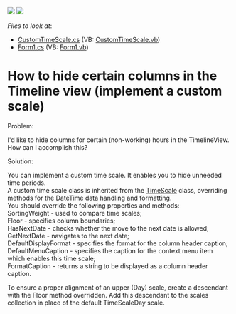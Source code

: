 <!-- default badges list -->
[![](https://img.shields.io/badge/Open_in_DevExpress_Support_Center-FF7200?style=flat-square&logo=DevExpress&logoColor=white)](https://supportcenter.devexpress.com/ticket/details/E531)
[![](https://img.shields.io/badge/📖_How_to_use_DevExpress_Examples-e9f6fc?style=flat-square)](https://docs.devexpress.com/GeneralInformation/403183)
<!-- default badges end -->
<!-- default file list -->
*Files to look at*:

* [CustomTimeScale.cs](./CS/CustomTimeScale.cs) (VB: [CustomTimeScale.vb](./VB/CustomTimeScale.vb))
* [Form1.cs](./CS/Form1.cs) (VB: [Form1.vb](./VB/Form1.vb))
<!-- default file list end -->
# How to hide certain columns in the Timeline view (implement a custom scale)


<p>Problem:</p><p>I'd like to hide columns for certain (non-working) hours in the TimelineView. How can I accomplish this?</p><p>Solution:</p><p>You can implement a custom time scale. It enables you to hide unneeded time periods.<br />
A custom time scale class is inherited from the <a href="http://documentation.devexpress.com/#WindowsForms/clsDevExpressXtraSchedulerTimeScaletopic">TimeScale</a> class, overriding methods for the DateTime data handling and formatting. <br />
You should override the following properties and methods:<br />
SortingWeight - used to compare time scales;<br />
Floor - specifies column boundaries;<br />
HasNextDate  - checks whether the move to the next date is allowed;<br />
GetNextDate - navigates to the next date;<br />
DefaultDisplayFormat - specifies the format for the column header caption;<br />
DefaultMenuCaption - specifies the caption for the context menu item which enables this time scale;<br />
FormatCaption - returns a string to be displayed as a column header caption.</p><p>To ensure a proper alignment of an upper (Day) scale, create a descendant with the Floor method overridden. Add this descendant to the scales collection in place of the default TimeScaleDay scale.</p>

<br/>


